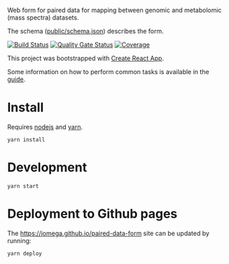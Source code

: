 Web form for paired data for mapping between genomic and metabolomic (mass spectra) datasets.

The schema ([public/schema.json](public/schema.json)) describes the form.

[![Build Status](https://travis-ci.org/iomega/paired-data-form.svg?branch=master)](https://travis-ci.org/iomega/paired-data-form)
[![Quality Gate Status](https://sonarcloud.io/api/project_badges/measure?project=iomega_paired-data-form&metric=alert_status)](https://sonarcloud.io/dashboard?id=iomega_paired-data-form)
[![Coverage](https://sonarcloud.io/api/project_badges/measure?project=iomega_paired-data-form&metric=coverage)](https://sonarcloud.io/dashboard?id=iomega_paired-data-form)

This project was bootstrapped with [Create React App](https://github.com/facebookincubator/create-react-app).

Some information on how to perform common tasks is available in the [guide](https://github.com/facebookincubator/create-react-app/blob/master/packages/react-scripts/template/README.md).

# Install

Requires [nodejs](https://nodejs.org) and [yarn](https://yarnpkg.com/).

```
yarn install
```

# Development

```
yarn start
```

# Deployment to Github pages

The https://iomega.github.io/paired-data-form site can be updated by running:

```
yarn deploy
```
